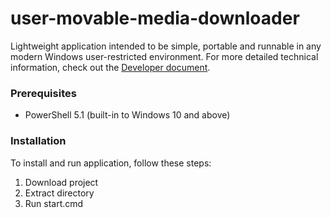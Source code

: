 # user-movable-media-downloader

Lightweight application intended to be simple, portable and runnable in any modern Windows user-restricted environment.
For more detailed technical information, check out the [Developer document](./docs/DEV.md).

### Prerequisites
- PowerShell 5.1 (built-in to Windows 10 and above)

### Installation

To install and run application, follow these steps:

1. Download project
2. Extract directory
3. Run start.cmd